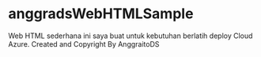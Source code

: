 # anggradsWebHTMLSample
Web HTML sederhana ini saya buat untuk kebutuhan berlatih deploy Cloud Azure. Created and Copyright By AnggraitoDS
